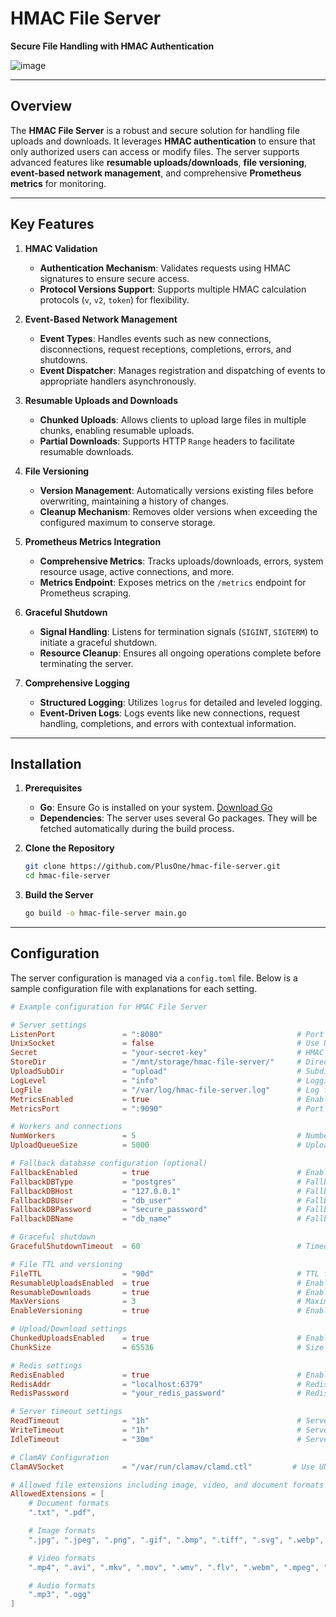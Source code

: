 
# HMAC File Server

**Secure File Handling with HMAC Authentication**

![image](https://github.com/user-attachments/assets/891a2bae-84ed-4899-82cf-adf2d82e9f35)

---

## Overview

The **HMAC File Server** is a robust and secure solution for handling file uploads and downloads. It leverages **HMAC authentication** to ensure that only authorized users can access or modify files. The server supports advanced features like **resumable uploads/downloads**, **file versioning**, **event-based network management**, and comprehensive **Prometheus metrics** for monitoring.

---

## Key Features

1. **HMAC Validation**
    - **Authentication Mechanism**: Validates requests using HMAC signatures to ensure secure access.
    - **Protocol Versions Support**: Supports multiple HMAC calculation protocols (`v`, `v2`, `token`) for flexibility.

2. **Event-Based Network Management**
    - **Event Types**: Handles events such as new connections, disconnections, request receptions, completions, errors, and shutdowns.
    - **Event Dispatcher**: Manages registration and dispatching of events to appropriate handlers asynchronously.

3. **Resumable Uploads and Downloads**
    - **Chunked Uploads**: Allows clients to upload large files in multiple chunks, enabling resumable uploads.
    - **Partial Downloads**: Supports HTTP `Range` headers to facilitate resumable downloads.

4. **File Versioning**
    - **Version Management**: Automatically versions existing files before overwriting, maintaining a history of changes.
    - **Cleanup Mechanism**: Removes older versions when exceeding the configured maximum to conserve storage.

5. **Prometheus Metrics Integration**
    - **Comprehensive Metrics**: Tracks uploads/downloads, errors, system resource usage, active connections, and more.
    - **Metrics Endpoint**: Exposes metrics on the `/metrics` endpoint for Prometheus scraping.
  
6. **Graceful Shutdown**
    - **Signal Handling**: Listens for termination signals (`SIGINT`, `SIGTERM`) to initiate a graceful shutdown.
    - **Resource Cleanup**: Ensures all ongoing operations complete before terminating the server.

7. **Comprehensive Logging**
    - **Structured Logging**: Utilizes `logrus` for detailed and leveled logging.
    - **Event-Driven Logs**: Logs events like new connections, request handling, completions, and errors with contextual information.

---

## Installation

1. **Prerequisites**
    - **Go**: Ensure Go is installed on your system. [Download Go](https://golang.org/dl/)
    - **Dependencies**: The server uses several Go packages. They will be fetched automatically during the build process.

2. **Clone the Repository**

    ```bash
    git clone https://github.com/PlusOne/hmac-file-server.git
    cd hmac-file-server
    ```

3. **Build the Server**

    ```bash
    go build -o hmac-file-server main.go
    ```

---

## Configuration

The server configuration is managed via a `config.toml` file. Below is a sample configuration file with explanations for each setting.

```toml
# Example configuration for HMAC File Server

# Server settings
ListenPort               = ":8080"                              # Port for the file server to listen on
UnixSocket               = false                                # Use Unix sockets if true, otherwise TCP
Secret                   = "your-secret-key"                    # HMAC secret for securing uploads
StoreDir                 = "/mnt/storage/hmac-file-server/"     # Directory for storing uploaded files
UploadSubDir             = "upload"                             # Subdirectory for uploads
LogLevel                 = "info"                               # Logging level: "debug", "info", "warn", "error"
LogFile                  = "/var/log/hmac-file-server.log"      # Log file path
MetricsEnabled           = true                                 # Enable Prometheus metrics
MetricsPort              = ":9090"                              # Port for Prometheus metrics server

# Workers and connections
NumWorkers               = 5                                    # Number of workers
UploadQueueSize          = 5000                                 # Upload queue size for handling multiple uploads

# Fallback database configuration (optional)
FallbackEnabled          = true                                 # Enable fallback to a database if Redis is unavailable
FallbackDBType           = "postgres"                           # Fallback database type ("postgres" or "mysql")
FallbackDBHost           = "127.0.0.1"                          # Fallback database host
FallbackDBUser           = "db_user"                            # Fallback database username
FallbackDBPassword       = "secure_password"                    # Fallback database password
FallbackDBName           = "db_name"                            # Fallback database name

# Graceful shutdown
GracefulShutdownTimeout  = 60                                   # Timeout for graceful shutdowns (in seconds)

# File TTL and versioning
FileTTL                  = "90d"                                # TTL for file expiration
ResumableUploadsEnabled  = true                                 # Enable resumable uploads
ResumableDownloads       = true                                 # Enable resumable downloads
MaxVersions              = 3                                    # Maximum number of file versions to keep
EnableVersioning         = true                                 # Enable file versioning

# Upload/Download settings
ChunkedUploadsEnabled    = true                                 # Enable chunked uploads
ChunkSize                = 65536                                # Size of each chunk in bytes (64 KB)

# Redis settings
RedisEnabled             = true                                 # Enable Redis for caching
RedisAddr                = "localhost:6379"                     # Redis server address
RedisPassword            = "your_redis_password"                # Redis password (if any)

# Server timeout settings
ReadTimeout              = "1h"                                 # Server read timeout
WriteTimeout             = "1h"                                 # Server write timeout
IdleTimeout              = "30m"                                # Server idle timeout

# ClamAV Configuration
ClamAVSocket             = "/var/run/clamav/clamd.ctl"         # Use UNIX socket; alternatively use TCP socket

# Allowed file extensions including image, video, and document formats
AllowedExtensions = [
    # Document formats
    ".txt", ".pdf",

    # Image formats
    ".jpg", ".jpeg", ".png", ".gif", ".bmp", ".tiff", ".svg", ".webp",

    # Video formats
    ".mp4", ".avi", ".mkv", ".mov", ".wmv", ".flv", ".webm", ".mpeg", ".mpg", ".m4v", ".3gp", ".3g2",

    # Audio formats
    ".mp3", ".ogg"
]
```
